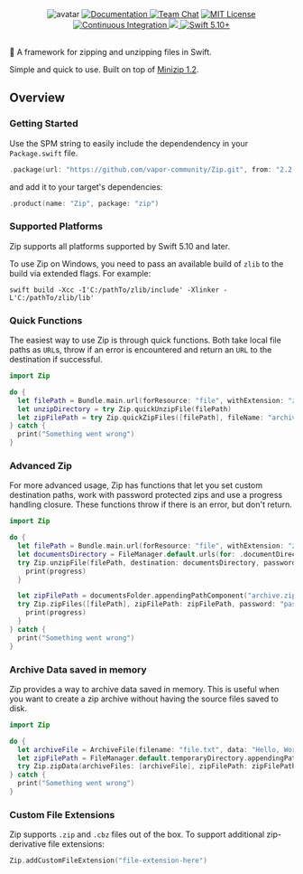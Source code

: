 <div align="center">
    <img src="https://cloud.githubusercontent.com/assets/889949/12374908/252373d0-bcac-11e5-8ece-6933aeae8222.png" max-height="200" alt="avatar" />
    <a href="https://swiftpackageindex.com/vapor-community/Zip/documentation">
        <img src="https://design.vapor.codes/images/readthedocs.svg" alt="Documentation">
    </a>
    <a href="https://discord.gg/vapor"><img src="https://design.vapor.codes/images/discordchat.svg" alt="Team Chat"></a>
    <a href="LICENSE"><img src="https://design.vapor.codes/images/mitlicense.svg" alt="MIT License"></a>
    <a href="https://github.com/vapor-community/Zip/actions/workflows/test.yml">
        <img src="https://img.shields.io/github/actions/workflow/status/vapor-community/Zip/test.yml?event=push&style=plastic&logo=github&label=tests&logoColor=%23ccc" alt="Continuous Integration">
    </a>
    <a href="https://codecov.io/github/vapor-community/Zip">
        <img src="https://img.shields.io/codecov/c/github/vapor-community/Zip?style=plastic&logo=codecov&label=codecov">
    </a>
    <a href="https://swift.org">
        <img src="https://design.vapor.codes/images/swift59up.svg" alt="Swift 5.10+">
    </a>
</div>
<br>

📂 A framework for zipping and unzipping files in Swift.

Simple and quick to use.
Built on top of [Minizip 1.2](https://github.com/zlib-ng/minizip-ng/tree/1.2).

## Overview

### Getting Started

Use the SPM string to easily include the dependendency in your `Package.swift` file.

```swift
.package(url: "https://github.com/vapor-community/Zip.git", from: "2.2.0")
```

and add it to your target's dependencies:

```swift
.product(name: "Zip", package: "zip")
```

### Supported Platforms

Zip supports all platforms supported by Swift 5.10 and later.

To use Zip on Windows, you need to pass an available build of `zlib` to the build via extended flags. For example:

```shell
swift build -Xcc -I'C:/pathTo/zlib/include' -Xlinker -L'C:/pathTo/zlib/lib'
```

### Quick Functions

The easiest way to use Zip is through quick functions. Both take local file paths as `URL`s, throw if an error is encountered and return an `URL` to the destination if successful.

```swift
import Zip

do {
  let filePath = Bundle.main.url(forResource: "file", withExtension: "zip")!
  let unzipDirectory = try Zip.quickUnzipFile(filePath)
  let zipFilePath = try Zip.quickZipFiles([filePath], fileName: "archive")
} catch {
  print("Something went wrong")
}
```

### Advanced Zip

For more advanced usage, Zip has functions that let you set custom destination paths, work with password protected zips and use a progress handling closure. These functions throw if there is an error, but don't return.

```swift
import Zip

do {
  let filePath = Bundle.main.url(forResource: "file", withExtension: "zip")!
  let documentsDirectory = FileManager.default.urls(for: .documentDirectory, in: .userDomainMask)[0]
  try Zip.unzipFile(filePath, destination: documentsDirectory, password: "password") { progress in
    print(progress)
  }

  let zipFilePath = documentsFolder.appendingPathComponent("archive.zip")
  try Zip.zipFiles([filePath], zipFilePath: zipFilePath, password: "password") { progress in
    print(progress)
  }
} catch {
  print("Something went wrong")
}
```

### Archive Data saved in memory

Zip provides a way to archive data saved in memory.
This is useful when you want to create a zip archive without having the source files saved to disk.

```swift
import Zip

do {
  let archiveFile = ArchiveFile(filename: "file.txt", data: "Hello, World!".data(using: .utf8)!)
  let zipFilePath = FileManager.default.temporaryDirectory.appendingPathComponent("archive.zip")
  try Zip.zipData(archiveFiles: [archiveFile], zipFilePath: zipFilePath)
} catch {
  print("Something went wrong")
}
```

### Custom File Extensions

Zip supports `.zip` and `.cbz` files out of the box. To support additional zip-derivative file extensions:

```swift
Zip.addCustomFileExtension("file-extension-here")
```
